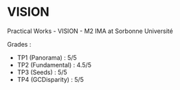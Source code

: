 # VISION
Practical Works - VISION - M2 IMA at Sorbonne Université

Grades :

- TP1 (Panorama) : 5/5
- TP2 (Fundamental) : 4.5/5
- TP3 (Seeds) : 5/5
- TP4 (GCDisparity) : 5/5
